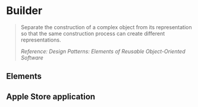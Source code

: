 <br />

# Builder

> Separate the construction of a complex object from its representation so that the same construction process can create different representations.
>
> _Reference: Design Patterns: Elements of Reusable Object-Oriented Software_

## Elements

## Apple Store application
